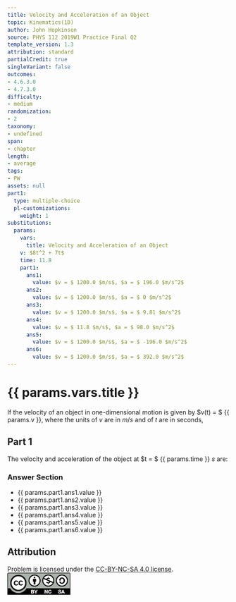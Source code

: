 ```yaml
---
title: Velocity and Acceleration of an Object
topic: Kinematics(1D)
author: John Hopkinson
source: PHYS 112 2019W1 Practice Final Q2
template_version: 1.3
attribution: standard
partialCredit: true
singleVariant: false
outcomes:
- 4.6.3.0
- 4.7.3.0
difficulty:
- medium
randomization:
- 2
taxonomy:
- undefined
span:
- chapter
length:
- average
tags:
- PW
assets: null
part1:
  type: multiple-choice
  pl-customizations:
    weight: 1
substitutions:
  params:
    vars:
      title: Velocity and Acceleration of an Object
    v: $8t^2 + 7t$
    time: 11.8
    part1:
      ans1:
        value: $v = $ 1200.0 $m/s$, $a = $ 196.0 $m/s^2$
      ans2:
        value: $v = $ 1200.0 $m/s$, $a = $ 0 $m/s^2$
      ans3:
        value: $v = $ 1200.0 $m/s$, $a = $ 9.81 $m/s^2$
      ans4:
        value: $v = $ 11.8 $m/s$, $a = $ 98.0 $m/s^2$
      ans5:
        value: $v = $ 1200.0 $m/s$, $a = $ -196.0 $m/s^2$
      ans6:
        value: $v = $ 1200.0 $m/s$, $a = $ 392.0 $m/s^2$
---
```

# {{ params.vars.title }}
If the velocity of an object in one-dimensional motion is given by $v(t) = $ {{ params.v }}, where the units of $v$ are in $m/s$ and of $t$ are in seconds,

## Part 1

The velocity and acceleration of the object at $t = $ {{ params.time }} $s$ are:

### Answer Section

- {{ params.part1.ans1.value }}
- {{ params.part1.ans2.value }}
- {{ params.part1.ans3.value }}
- {{ params.part1.ans4.value }}
- {{ params.part1.ans5.value }}
- {{ params.part1.ans6.value }}

## Attribution

Problem is licensed under the [CC-BY-NC-SA 4.0 license](https://creativecommons.org/licenses/by-nc-sa/4.0/).<br> ![The Creative Commons 4.0 license requiring attribution-BY, non-commercial-NC, and share-alike-SA license.](https://raw.githubusercontent.com/firasm/bits/master/by-nc-sa.png)